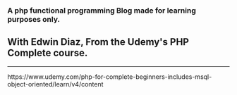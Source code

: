 <h3>A php functional programming Blog made for learning purposes only.</h3>
<h2>With Edwin Diaz, From the Udemy's PHP Complete course.</h2>
<hr>
https://www.udemy.com/php-for-complete-beginners-includes-msql-object-oriented/learn/v4/content
